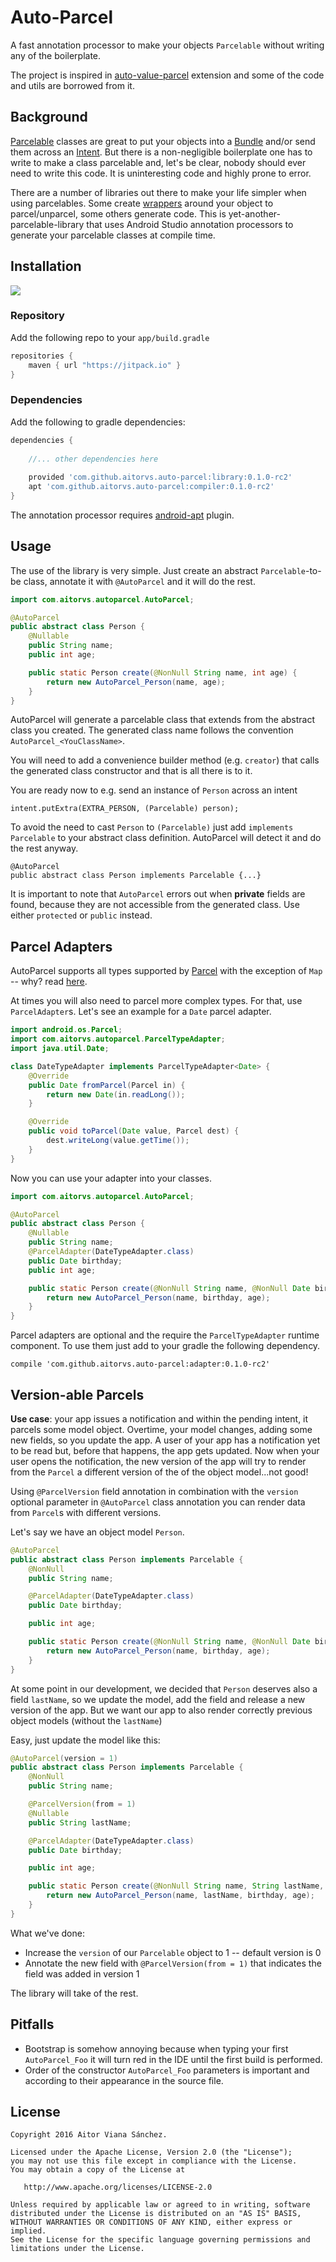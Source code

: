 # Auto-Parcel

A fast annotation processor to make your objects `Parcelable` without
writing any of the boilerplate.

The project is inspired in [auto-value-parcel](https://github.com/rharter/auto-value-parcel/) 
extension and some of the code and utils are borrowed from it.

## Background

[Parcelable](https://developer.android.com/reference/android/os/Parcelable.html) classes
are great to put your objects into a [Bundle](https://developer.android.com/reference/android/os/Bundle.html) 
and/or send them across an [Intent](https://developer.android.com/reference/android/content/Intent.html).
But there is a non-negligible boilerplate one has to write to make a class
parcelable and, let's be clear, nobody should ever need to write this code.
It is uninteresting code and highly prone to error.

There are a number of libraries out there to make your life simpler when
using parcelables. Some create [wrappers](https://github.com/johncarl81/parceler) around your object to parcel/unparcel,
some others generate code.
This is yet-another-parcelable-library that uses Android Studio
annotation processors to generate your parcelable classes at compile time.

## Installation
[![](https://jitpack.io/v/aitorvs/auto-parcel.svg)](https://jitpack.io/#aitorvs/auto-parcel)

### Repository

Add the following repo to your `app/build.gradle`

```gradle
repositories {
    maven { url "https://jitpack.io" }
}
```

### Dependencies

Add the following to gradle dependencies:

```gradle
dependencies {
    
    //... other dependencies here
    
    provided 'com.github.aitorvs.auto-parcel:library:0.1.0-rc2'
    apt 'com.github.aitorvs.auto-parcel:compiler:0.1.0-rc2'
}
```

The annotation processor requires [android-apt](https://bitbucket.org/hvisser/android-apt) plugin.

## Usage

The use of the library is very simple. 
Just create an abstract `Parcelable`-to-be class, annotate it with `@AutoParcel` and 
it will do the rest.

```java
import com.aitorvs.autoparcel.AutoParcel;

@AutoParcel
public abstract class Person {
    @Nullable
    public String name;
    public int age;

    public static Person create(@NonNull String name, int age) {
        return new AutoParcel_Person(name, age);
    }
}
```

AutoParcel will generate a parcelable class that extends from the abstract
class you created. The generated class name follows the convention `AutoParcel_<YouClassName>`.

You will need to add a convenience builder method (e.g. `creator`) that 
calls the generated class constructor and that is all there is to it. 

You are ready now to e.g. send an instance of `Person` across an intent

```
intent.putExtra(EXTRA_PERSON, (Parcelable) person);
```

To avoid the need to cast `Person` to `(Parcelable)` just add `implements Parcelable` 
to your abstract class definition. AutoParcel will detect it and do the rest anyway.

```
@AutoParcel
public abstract class Person implements Parcelable {...}
```

It is important to note that `AutoParcel` errors out when **private** fields are found, because
they are not accessible from the generated class. Use either `protected` or `public` instead.

## Parcel Adapters

AutoParcel supports all types supported by [Parcel](https://developer.android.com/reference/android/os/Parcel.html)
with the exception of `Map` -- why? read [here](https://developer.android.com/reference/android/os/Parcel.html). 

At times you will also need to parcel more complex types. For that, use `ParcelAdapter`s.
Let's see an example for a `Date` parcel adapter.

```java
import android.os.Parcel;
import com.aitorvs.autoparcel.ParcelTypeAdapter;
import java.util.Date;

class DateTypeAdapter implements ParcelTypeAdapter<Date> {
    @Override
    public Date fromParcel(Parcel in) {
        return new Date(in.readLong());
    }

    @Override
    public void toParcel(Date value, Parcel dest) {
        dest.writeLong(value.getTime());
    }
}
```

Now you can use your adapter into your classes.

```java
import com.aitorvs.autoparcel.AutoParcel;

@AutoParcel
public abstract class Person {
    @Nullable
    public String name;
    @ParcelAdapter(DateTypeAdapter.class)
    public Date birthday;
    public int age;

    public static Person create(@NonNull String name, @NonNull Date birthday, int age) {
        return new AutoParcel_Person(name, birthday, age);
    }
}
```

Parcel adapters are optional and the require the `ParcelTypeAdapter` runtime component.
To use them just add to your gradle the following dependency.

```
compile 'com.github.aitorvs.auto-parcel:adapter:0.1.0-rc2'
```

## Version-able Parcels

**Use case**: your app issues a notification and within the pending intent, it parcels some model object.
Overtime, your model changes, adding some new fields, so you update the app. A user of your app has a notification
yet to be read but, before that happens, the app gets updated.
Now when your user opens the notification, the new version of the app will try to render from the `Parcel` 
a different version of the of the object model...not good!

Using `@ParcelVersion` field annotation in combination with the `version` 
optional parameter in `@AutoParcel` class annotation you can render data from `Parcel`s with different
versions.

Let's say we have an object model `Person`.

```java
@AutoParcel
public abstract class Person implements Parcelable {
    @NonNull
    public String name;

    @ParcelAdapter(DateTypeAdapter.class)
    public Date birthday;

    public int age;

    public static Person create(@NonNull String name, @NonNull Date birthday, int age) {
        return new AutoParcel_Person(name, birthday, age);
    }
}
```

At some point in our development, we decided that `Person` deserves also a field `lastName`, so we update the
model, add the field and release a new version of the app.
But we want our app to also render correctly previous object models (without the `lastName`)

Easy, just update the model like this:

```java
@AutoParcel(version = 1)
public abstract class Person implements Parcelable {
    @NonNull
    public String name;

    @ParcelVersion(from = 1)
    @Nullable
    public String lastName;

    @ParcelAdapter(DateTypeAdapter.class)
    public Date birthday;

    public int age;

    public static Person create(@NonNull String name, String lastName, @NonNull Date birthday, int age) {
        return new AutoParcel_Person(name, lastName, birthday, age);
    }
}
```

What we've done:
- Increase the `version` of our `Parcelable` object to 1 -- default version is 0
- Annotate the new field  with `@ParcelVersion(from = 1)` that indicates the field was added in version 1

The library will take of the rest.

## Pitfalls

- Bootstrap is somehow annoying because when typing your first `AutoParcel_Foo` 
it will turn red in the IDE until the first build is performed.
- Order of the constructor `AutoParcel_Foo` parameters is important and 
according to their appearance in the source file.

## License

```
Copyright 2016 Aitor Viana Sánchez.

Licensed under the Apache License, Version 2.0 (the "License");
you may not use this file except in compliance with the License.
You may obtain a copy of the License at

   http://www.apache.org/licenses/LICENSE-2.0

Unless required by applicable law or agreed to in writing, software
distributed under the License is distributed on an "AS IS" BASIS,
WITHOUT WARRANTIES OR CONDITIONS OF ANY KIND, either express or implied.
See the License for the specific language governing permissions and
limitations under the License.
```